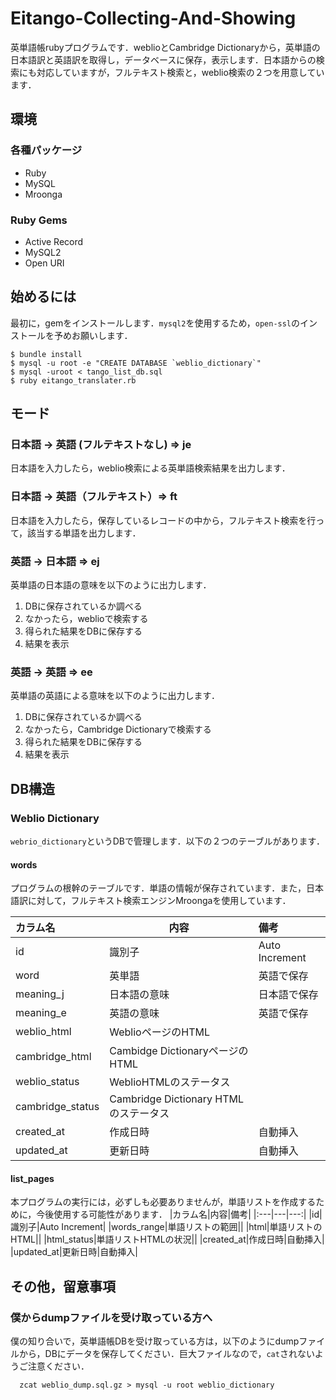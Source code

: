 # Eitango-Collecting-And-Showing
英単語帳rubyプログラムです．weblioとCambridge Dictionaryから，英単語の日本語訳と英語訳を取得し，データベースに保存，表示します．日本語からの検索にも対応していますが，フルテキスト検索と，weblio検索の２つを用意しています．

## 環境

### 各種パッケージ
* Ruby
* MySQL
* Mroonga

### Ruby Gems
* Active Record
* MySQL2
* Open URI

## 始めるには
最初に，gemをインストールします．`mysql2`を使用するため，`open-ssl`のインストールを予めお願いします．

```
$ bundle install
$ mysql -u root -e "CREATE DATABASE `weblio_dictionary`"
$ mysql -uroot < tango_list_db.sql
$ ruby eitango_translater.rb
```

## モード

### 日本語 &rarr; 英語 (フルテキストなし) &rArr; je
日本語を入力したら，weblio検索による英単語検索結果を出力します．

### 日本語 &rarr; 英語（フルテキスト）&rArr; ft
日本語を入力したら，保存しているレコードの中から，フルテキスト検索を行って，該当する単語を出力します．

### 英語 &rarr; 日本語 &rArr; ej
英単語の日本語の意味を以下のように出力します．

1. DBに保存されているか調べる
2. なかったら，weblioで検索する
3. 得られた結果をDBに保存する
4. 結果を表示

### 英語 &rarr; 英語 &rArr; ee
英単語の英語による意味を以下のように出力します．

1. DBに保存されているか調べる
2. なかったら，Cambridge Dictionaryで検索する
3. 得られた結果をDBに保存する
4. 結果を表示

## DB構造

### Weblio Dictionary 
`webrio_dictionary`というDBで管理します．以下の２つのテーブルがあります．

#### words
プログラムの根幹のテーブルです．単語の情報が保存されています．また，日本語訳に対して，フルテキスト検索エンジンMroongaを使用しています．

|カラム名|内容|備考|
|:--|---|:---|
|id|識別子|Auto Increment|
|word|英単語|英語で保存|
|meaning_j|日本語の意味|日本語で保存|
|meaning_e|英語の意味|英語で保存|
|weblio_html|WeblioページのHTML||
|cambridge_html|Cambidge DictionaryページのHTML||
|weblio_status|WeblioHTMLのステータス||
|cambridge_status|Cambridge Dictionary HTMLのステータス||
|created_at|作成日時|自動挿入|
|updated_at|更新日時|自動挿入|

#### list_pages
本プログラムの実行には，必ずしも必要ありませんが，単語リストを作成するために，今後使用する可能性があります．
|カラム名|内容|備考|
|:---|---|---:|
|id|識別子|Auto Increment|
|words_range|単語リストの範囲||
|html|単語リストのHTML||
|html_status|単語リストHTMLの状況||
|created_at|作成日時|自動挿入|
|updated_at|更新日時|自動挿入|

## その他，留意事項
### 僕からdumpファイルを受け取っている方へ
僕の知り合いで，英単語帳DBを受け取っている方は，以下のようにdumpファイルから，DBにデータを保存してください．巨大ファイルなので，`cat`されないようご注意ください．

```
  zcat weblio_dump.sql.gz > mysql -u root weblio_dictionary 
```
